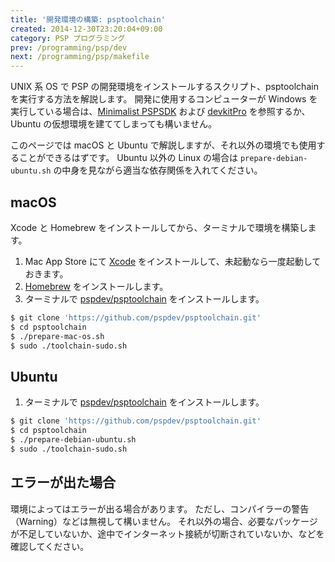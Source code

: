 ```yaml
---
title: '開発環境の構築: psptoolchain'
created: 2014-12-30T23:20:04+09:00
category: PSP プログラミング
prev: /programming/psp/dev
next: /programming/psp/makefile
---
```

UNIX 系 OS で PSP の開発環境をインストールするスクリプト、psptoolchain を実行する方法を解説します。
開発に使用するコンピューターが Windows を実行している場合は、[Minimalist PSPSDK](/programming/psp/minimalist-pspsdk) および [devkitPro](/programming/psp/devkitpro) を参照するか、Ubuntu の仮想環境を建ててしまっても構いません。

このページでは macOS と Ubuntu で解説しますが、それ以外の環境でも使用することができるはずです。
Ubuntu 以外の Linux の場合は `prepare-debian-ubuntu.sh` の中身を見ながら適当な依存関係を入れてください。

## macOS

Xcode と Homebrew をインストールしてから、ターミナルで環境を構築します。

1. Mac App Store にて [Xcode](https://itunes.apple.com/jp/app/xcode/id497799835) をインストールして、未起動なら一度起動しておきます。
1. [Homebrew](https://brew.sh/) をインストールします。
1. ターミナルで [pspdev/psptoolchain](https://github.com/pspdev/psptoolchain) をインストールします。

```bash
$ git clone 'https://github.com/pspdev/psptoolchain.git'
$ cd psptoolchain
$ ./prepare-mac-os.sh
$ sudo ./toolchain-sudo.sh
```

## Ubuntu

1. ターミナルで [pspdev/psptoolchain](https://github.com/pspdev/psptoolchain) をインストールします。

```bash
$ git clone 'https://github.com/pspdev/psptoolchain.git'
$ cd psptoolchain
$ ./prepare-debian-ubuntu.sh
$ sudo ./toolchain-sudo.sh
```

## エラーが出た場合

環境によってはエラーが出る場合があります。
ただし、コンパイラーの警告（Warning）などは無視して構いません。
それ以外の場合、必要なパッケージが不足していないか、途中でインターネット接続が切断されていないか、などを確認してください。
